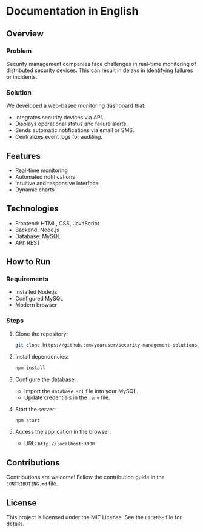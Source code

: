 # Documentation in English

## Overview

### Problem
Security management companies face challenges in real-time monitoring of distributed security devices. This can result in delays in identifying failures or incidents.

### Solution
We developed a web-based monitoring dashboard that:
- Integrates security devices via API.
- Displays operational status and failure alerts.
- Sends automatic notifications via email or SMS.
- Centralizes event logs for auditing.

## Features
- Real-time monitoring
- Automated notifications
- Intuitive and responsive interface
- Dynamic charts

## Technologies
- Frontend: HTML, CSS, JavaScript
- Backend: Node.js
- Database: MySQL
- API: REST

## How to Run

### Requirements
- Installed Node.js
- Configured MySQL
- Modern browser

### Steps
1. Clone the repository:
   ```bash
   git clone https://github.com/youruser/security-management-solutions.git
   ```

2. Install dependencies:
   ```bash
   npm install
   ```

3. Configure the database:
   - Import the `database.sql` file into your MySQL.
   - Update credentials in the `.env` file.

4. Start the server:
   ```bash
   npm start
   ```

5. Access the application in the browser:
   - URL: `http://localhost:3000`

## Contributions
Contributions are welcome! Follow the contribution guide in the `CONTRIBUTING.md` file.

## License
This project is licensed under the MIT License. See the `LICENSE` file for details.
